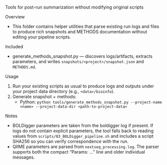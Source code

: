 Tools for post-run summarization without modifying original scripts

Overview
- This folder contains helper utilities that parse existing run logs and files to produce rich snapshots and METHODS documentation without editing your pipeline scripts.

Included
- generate_methods_snapshot.py — discovers logs/artifacts, extracts parameters, and writes `snapshots/<project>/snapshot.json` and `METHODS.md`.

Usage
1) Run your existing scripts as usual to produce logs and outputs under your project data directory (e.g., `<data>/bioinfo`).
2) Generate snapshot + methods:
   - Python: `python tools/generate_methods_snapshot.py --project-name <name> --project-data-dir <path-to-project-data>`

Notes
- BOLDigger parameters are taken from the boldigger log if present. If logs do not contain explicit parameters, the tool falls back to reading values from `scripts/03_BOLDigger_pipeline.sh` and includes a script SHA256 so you can verify correspondence with the run.
- QIIME parameters are parsed from `nextseq_processing.log`. The parser supports both the compact “Params: …” line and older individual messages.
